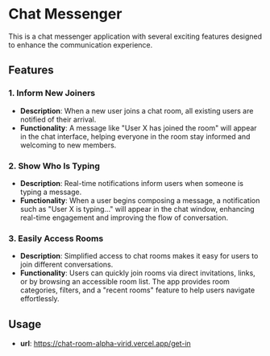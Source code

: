 # Chat Messenger

This is a chat messenger application with several exciting features designed to enhance the communication experience.

## Features

### 1. Inform New Joiners
- **Description**: When a new user joins a chat room, all existing users are notified of their arrival.
- **Functionality**: A message like "User X has joined the room" will appear in the chat interface, helping everyone in the room stay informed and welcoming to new members.

### 2. Show Who Is Typing
- **Description**: Real-time notifications inform users when someone is typing a message.
- **Functionality**: When a user begins composing a message, a notification such as "User X is typing..." will appear in the chat window, enhancing real-time engagement and improving the flow of conversation.

### 3. Easily Access Rooms
- **Description**: Simplified access to chat rooms makes it easy for users to join different conversations.
- **Functionality**: Users can quickly join rooms via direct invitations, links, or by browsing an accessible room list. The app provides room categories, filters, and a "recent rooms" feature to help users navigate effortlessly.

## Usage
- **url**: https://chat-room-alpha-virid.vercel.app/get-in
